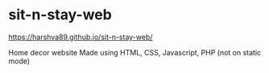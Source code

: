 # sit-n-stay-web

https://harshva89.github.io/sit-n-stay-web/

Home decor website
Made using HTML, CSS, Javascript, PHP (not on static mode)
